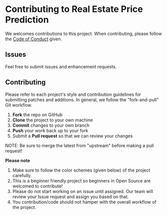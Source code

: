 Contributing to Real Estate Price Prediction
==========================================================

We welcomes contributions to this project. When contributing, please follow the [Code of Conduct](CODE_OF_CONDUCT.md) given.

Issues
------

Feel free to submit issues and enhancement requests.


Contributing
------------

Please refer to each project's style and contribution guidelines for submitting patches and additions. In general, we follow the "fork-and-pull" Git workflow.

 1. **Fork** the repo on GitHub
 2. **Clone** the project to your own machine
 3. **Commit** changes to your own branch
 4. **Push** your work back up to your fork
 5. Submit a **Pull request** so that we can review your changes

NOTE: Be sure to merge the latest from "upstream" before making a pull request!

**Please note**

  1. Make sure to follow the color schemes (given below) of the project carefully. 
  2. This is a beginner friendly project so beginners in Open Source are welcomed to contribute!
  3. Please do not start working on an issue until assigned. Our team will review your Issue request and assign you based on that.
  4. You contribution/code should not hamper with the overall workflow of the project.

